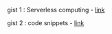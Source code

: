 gist 1 : Serverless computing - [link](https://gist.github.com/stupiddint/fc3b7c33ee4e56ab91437b2356a8af20)   

gist 2 : code snippets - [link](https://gist.github.com/stupiddint/3525bb468f390ccc522260e6d4c40030)
